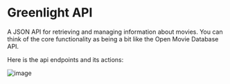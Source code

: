 # Greenlight API

A JSON API for retrieving and managing information about movies. You can
think of the core functionality as being a bit like the Open Movie Database API.

Here is the api endpoints and its actions:

![image](https://github.com/user-attachments/assets/9d637a69-0e0e-42cc-95ce-448abbc71fe5)
